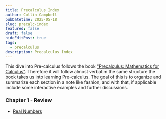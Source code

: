 ```yaml
---
title: Precalculus Index
author: Collin Campbell
pubDatetime: 2025-05-18
slug: precalc-index
featured: false
draft: false
hideEditPost: true
tags:
  - precalculus
description: Precalculus Index
---
```


This dive into Pre-calculus follows the book ["Precalculus: Mathematics for Calculus"](https://www.cengage.com/c/precalculus-7e-stewart-redlin-watson/9781305071759/).
Therefore it will follow almost verbatim the same structure the book takes us into
learning Pre-calculus. The goal of this is to organize and summarize each section
in a note like fashion, and with that, if applicable include some interactive examples
and further discussions.

### Chapter 1 - Review

- [Real Numbers](./precalc-real-numbers)
